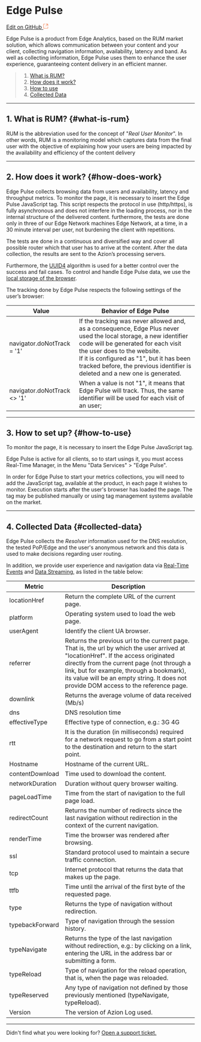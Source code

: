 # Edge **Pulse**

[Edit on GitHub <svg width="14" height="14" xmlns="http://www.w3.org/2000/svg"><g fill="none" stroke="#F3652B"><path d="M4.81.71H.672v11.43H12.1V8.001" stroke-width=".8"/><path d="M6.87.786h5.155V5.94M6.31 6.5L12.026.786"/></g></svg>](https://github.com/aziontech/docs_en/edit/master/edge-pulse/index.md)

Edge Pulse is a product from Edge Analytics, based on the RUM  market solution, which allows communication between your content and your client, collecting navigation information, availability, latency and band. As well as collecting information, Edge Pulse uses them to enhance the user experience, guaranteeing content delivery in an efficient manner.

> 1. [What is RUM?](#what-is-rum)
> 2. [How does it work?](#how-does-work)
> 3. [How to use](#how-to-use)
> 4. [Collected Data](#collected-data)

---

## 1. What is RUM? {#what-is-rum}

RUM is the abbreviation used for the concept of "_Real User Monitor_". In other words, RUM is a monitoring model which captures data from the final user with the objective of explaining how your users are being impacted by the availability and efficiency of the content delivery

---

## 2. How does it work? {#how-does-work}

Edge Pulse collects browsing data from users and availability, latency and throughput metrics. To monitor the page, it is necessary to insert the Edge Pulse JavaScript tag. This script respects the protocol in use (http/https), is fully asynchronous and does not interfere in the loading process, nor in the internal structure of the delivered content. furthermore, the tests are done only in three of our Edge Network machines Edge Network, at a time, in a 30 minute interval per user, not burdening the client with repetitions.

The tests are done in a continuous and diversified way and cover all possible router which that user has to arrive at the content. After the data collection, the results are sent to the Azion’s processing servers.

Furthermore, the [UUID4](https://en.wikipedia.org/wiki/Universally_unique_identifier) algorithm is used for a better control over the success and fail cases. To control and handle Edge Pulse data, we use the [local storage of the browser](https://developer.mozilla.org/pt-BR/docs/Web/API/Window/Window.localStorage).

The tracking done by Edge Pulse respects the following settings of the user’s browser:

| Value | Behavior of Edge Pulse |
|-------|------------------------|
| navigator.doNotTrack = '1' | If the tracking was never allowed and, as a consequence, Edge Plus never used the local storage, a new identifier code will be generated for each visit the user does to the website.<br>If it is configured as "1", but it has been tracked before, the previous identifier is deleted and a new one is generated.|
| navigator.doNotTrack <> '1' | When a value is not "1", it means that Edge Pulse will track. Thus, the same identifier will be used for each visit of an user; |

---

## 3. How to set up? {#how-to-use}

To monitor the page, it is necessary to insert the Edge Pulse JavaScript tag.

Edge Pulse is active for all clients, so to start usings it, you must access Real-Time Manager, in the Menu "Data Services" > "Edge Pulse".

In order for Edge Pulse to start your metrics collections, you will need to add the JavaScript tag, available at the product, in each page it wishes to monitor. Execution starts after the user's browser has loaded the page. The tag may be published manually or using tag management systems available on the market.

---

## 4. Collected Data {#collected-data}

Edge Pulse collects the _Resolver_ information used for the DNS resolution, the tested PoP/Edge and the user's anonymous network and this data is used to make decisions regarding user routing.

In addition, we provide user experience and navigation data via [Real-Time Events](https://www.azion.com/en/documentation/products/real-time-events/) and [Data Streaming](https://www.azion.com/en/documentation/products/data-streaming/), as listed in the table below:

| Metric | Description |
|--------|-------------|
| locationHref | Return the complete URL of the current page. |
| platform | Operating system used to load the web page. |
| userAgent | Identify the client UA browser. |
| referrer | Returns the previous url to the current page. That is, the url by which the user arrived at "locationHref". If the access originated directly from the current page (not through a link, but for example, through a bookmark), its value will be an empty string. It does not provide DOM access to the reference page. |
| downlink | Returns the average volume of data received (Mb/s) |
| dns | DNS resolution time |
| effectiveType | Effective type of connection, e.g.: 3G 4G |
| rtt | It is the duration (in milliseconds) required for a network request to go from a start point to the destination and return to the start point. |
| Hostname | Hostname of the current URL. |
| contentDownload | Time used to download the content. |
| networkDuration | Duration without query browser waiting. |
| pageLoadTime | Time from the start of navigation to the full page load. |
| redirectCount | Returns the number of redirects since the last navigation without redirection in the context of the current navigation. |
| renderTime | Time the browser was rendered after browsing. |
| ssl | Standard protocol used to maintain a secure traffic connection. |
| tcp | Internet protocol that returns the data that makes up the page. |
| ttfb | Time until the arrival of the first byte of the requested page. |
| type | Returns the type of navigation without redirection. |
| typebackForward | Type of navigation through the session history. |
| typeNavigate | Returns the type of the last navigation without redirection, e.g.: by clicking on a link, entering the URL in the address bar or submitting a form. |
| typeReload | Type of navigation for the reload operation, that is, when the page was reloaded. |
| typeReserved | Any type of navigation not defined by those previously mentioned (typeNavigate, typeReload). |
| Version | The version of Azion Log used. |

---

Didn't find what you were looking for? [Open a support ticket.](https://tickets.azion.com/)
